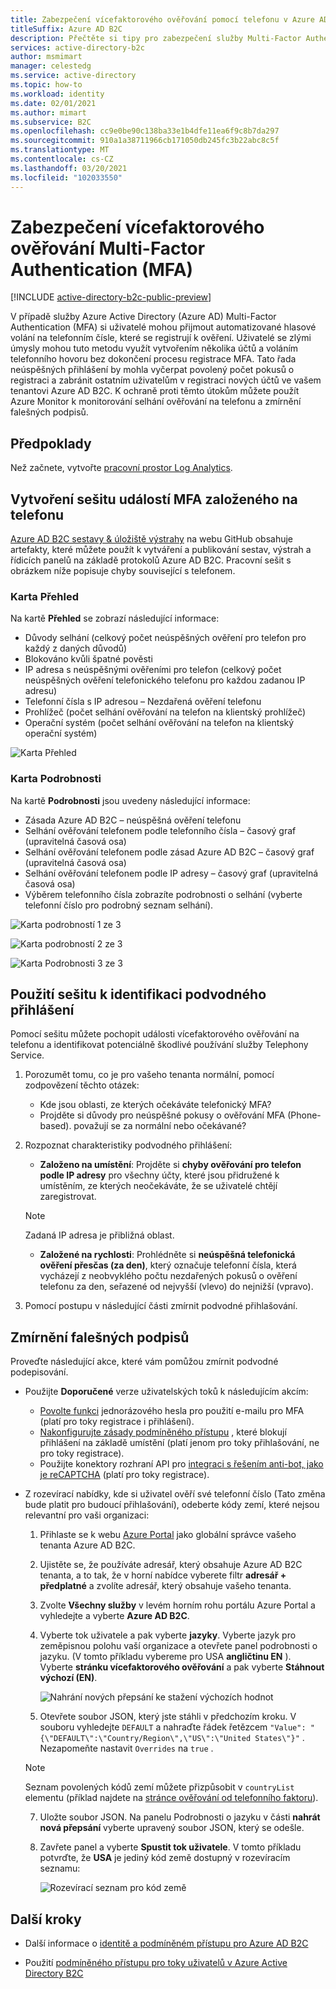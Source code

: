 ```yaml
---
title: Zabezpečení vícefaktorového ověřování pomocí telefonu v Azure AD B2C
titleSuffix: Azure AD B2C
description: Přečtěte si tipy pro zabezpečení služby Multi-Factor Authentication (MFA) ve vašem tenantovi Azure AD B2C pomocí Azure Monitorch Log Analytics sestav a výstrah. Použijte náš sešit k identifikaci podvodného telefonického ověřování a zmírnění falešných podpisů. =
services: active-directory-b2c
author: msmimart
manager: celestedg
ms.service: active-directory
ms.topic: how-to
ms.workload: identity
ms.date: 02/01/2021
ms.author: mimart
ms.subservice: B2C
ms.openlocfilehash: cc9e0be90c138ba33e1b4dfe11ea6f9c8b7da297
ms.sourcegitcommit: 910a1a38711966cb171050db245fc3b22abc8c5f
ms.translationtype: MT
ms.contentlocale: cs-CZ
ms.lasthandoff: 03/20/2021
ms.locfileid: "102033550"
---
```

# <a name="securing-phone-based-multi-factor-authentication-mfa"></a>Zabezpečení vícefaktorového ověřování Multi-Factor Authentication (MFA)

[!INCLUDE [active-directory-b2c-public-preview](../../includes/active-directory-b2c-public-preview.md)]

V případě služby Azure Active Directory (Azure AD) Multi-Factor Authentication (MFA) si uživatelé mohou přijmout automatizované hlasové volání na telefonním čísle, které se registrují k ověření. Uživatelé se zlými úmysly mohou tuto metodu využít vytvořením několika účtů a voláním telefonního hovoru bez dokončení procesu registrace MFA. Tato řada neúspěšných přihlášení by mohla vyčerpat povolený počet pokusů o registraci a zabránit ostatním uživatelům v registraci nových účtů ve vašem tenantovi Azure AD B2C. K ochraně proti těmto útokům můžete použít Azure Monitor k monitorování selhání ověřování na telefonu a zmírnění falešných podpisů.

## <a name="prerequisites"></a>Předpoklady

Než začnete, vytvořte [pracovní prostor Log Analytics](azure-monitor.md).

## <a name="create-a-phone-based-mfa-events-workbook"></a>Vytvoření sešitu událostí MFA založeného na telefonu

[Azure AD B2C sestavy & úložiště výstrahy](https://github.com/azure-ad-b2c/siem#phone-authentication-failures) na webu GitHub obsahuje artefakty, které můžete použít k vytváření a publikování sestav, výstrah a řídicích panelů na základě protokolů Azure AD B2C. Pracovní sešit s obrázkem níže popisuje chyby související s telefonem.

### <a name="overview-tab"></a>Karta Přehled

Na kartě **Přehled** se zobrazí následující informace:

- Důvody selhání (celkový počet neúspěšných ověření pro telefon pro každý z daných důvodů)
- Blokováno kvůli špatné pověsti
- IP adresa s neúspěšnými ověřeními pro telefon (celkový počet neúspěšných ověření telefonického telefonu pro každou zadanou IP adresu)
- Telefonní čísla s IP adresou – Nezdařená ověření telefonu
- Prohlížeč (počet selhání ověřování na telefon na klientský prohlížeč)
- Operační systém (počet selhání ověřování na telefon na klientský operační systém)

![Karta Přehled](media/phone-based-mfa/overview-tab.png)

### <a name="details-tab"></a>Karta Podrobnosti

Na kartě **Podrobnosti** jsou uvedeny následující informace:

- Zásada Azure AD B2C – neúspěšná ověření telefonu
- Selhání ověřování telefonem podle telefonního čísla – časový graf (upravitelná časová osa)
- Selhání ověřování telefonem podle zásad Azure AD B2C – časový graf (upravitelná časová osa)
- Selhání ověřování telefonem podle IP adresy – časový graf (upravitelná časová osa)
- Výběrem telefonního čísla zobrazíte podrobnosti o selhání (vyberte telefonní číslo pro podrobný seznam selhání).

![Karta podrobností 1 ze 3](media/phone-based-mfa/details-tab-1.png)

![Karta podrobností 2 ze 3](media/phone-based-mfa/details-tab-2.png)

![Karta Podrobnosti 3 ze 3](media/phone-based-mfa/details-tab-3.png)

## <a name="use-the-workbook-to-identify-fraudulent-sign-ups"></a>Použití sešitu k identifikaci podvodného přihlášení

Pomocí sešitu můžete pochopit události vícefaktorového ověřování na telefonu a identifikovat potenciálně škodlivé používání služby Telephony Service.

1. Porozumět tomu, co je pro vašeho tenanta normální, pomocí zodpovězení těchto otázek:

   - Kde jsou oblasti, ze kterých očekáváte telefonický MFA?
   - Projděte si důvody pro neúspěšné pokusy o ověřování MFA (Phone-based). považují se za normální nebo očekávané?

2. Rozpoznat charakteristiky podvodného přihlášení:

   - **Založeno na umístění**: Projděte si **chyby ověřování pro telefon podle IP adresy** pro všechny účty, které jsou přidružené k umístěním, ze kterých neočekáváte, že se uživatelé chtějí zaregistrovat.

   > [!NOTE]
   > Zadaná IP adresa je přibližná oblast.

   - **Založené na rychlosti**: Prohlédněte si **neúspěšná telefonická ověření přesčas (za den)**, který označuje telefonní čísla, která vycházejí z neobvyklého počtu nezdařených pokusů o ověření telefonu za den, seřazené od nejvyšší (vlevo) do nejnižší (vpravo).

3. Pomocí postupu v následující části zmírnit podvodné přihlašování.
 

## <a name="mitigate-fraudulent-sign-ups"></a>Zmírnění falešných podpisů

Proveďte následující akce, které vám pomůžou zmírnit podvodné podepisování.

- Použijte **Doporučené** verze uživatelských toků k následujícím akcím:
     
   - [Povolte funkci](phone-authentication-user-flows.md) jednorázového hesla pro použití e-mailu pro MFA (platí pro toky registrace i přihlášení).
   - [Nakonfigurujte zásady podmíněného přístupu](conditional-access-user-flow.md) , které blokují přihlášení na základě umístění (platí jenom pro toky přihlašování, ne pro toky registrace).
   - Použijte konektory rozhraní API pro [integraci s řešením anti-bot, jako je reCAPTCHA](https://github.com/Azure-Samples/active-directory-b2c-node-sign-up-user-flow-captcha) (platí pro toky registrace).

- Z rozevírací nabídky, kde si uživatel ověří své telefonní číslo (Tato změna bude platit pro budoucí přihlašování), odeberte kódy zemí, které nejsou relevantní pro vaši organizaci:
    
   1. Přihlaste se k webu [Azure Portal](https://portal.azure.com) jako globální správce vašeho tenanta Azure AD B2C.

   2. Ujistěte se, že používáte adresář, který obsahuje Azure AD B2C tenanta, a to tak, že v horní nabídce vyberete filtr **adresář + předplatné** a zvolíte adresář, který obsahuje vašeho tenanta.

   3. Zvolte **Všechny služby** v levém horním rohu portálu Azure Portal a vyhledejte a vyberte **Azure AD B2C**.

   4. Vyberte tok uživatele a pak vyberte **jazyky**. Vyberte jazyk pro zeměpisnou polohu vaší organizace a otevřete panel podrobnosti o jazyku. (V tomto příkladu vybereme pro USA **angličtinu EN** ). Vyberte **stránku vícefaktorového ověřování** a pak vyberte **Stáhnout výchozí (EN)**.
 
      ![Nahrání nových přepsání ke stažení výchozích hodnot](media/phone-based-mfa/download-defaults.png)

   5. Otevřete soubor JSON, který jste stáhli v předchozím kroku. V souboru vyhledejte `DEFAULT` a nahraďte řádek řetězcem `"Value": "{\"DEFAULT\":\"Country/Region\",\"US\":\"United States\"}"` . Nezapomeňte nastavit `Overrides` na `true` .

   > [!NOTE]
   > Seznam povolených kódů zemí můžete přizpůsobit v `countryList` elementu (příklad najdete na [stránce ověřování od telefonního faktoru](localization-string-ids.md#phone-factor-authentication-page-example)).

   7. Uložte soubor JSON. Na panelu Podrobnosti o jazyku v části **nahrát nová přepsání** vyberte upravený soubor JSON, který se odešle.

   8. Zavřete panel a vyberte **Spustit tok uživatele**. V tomto příkladu potvrďte, že **USA** je jediný kód země dostupný v rozevíracím seznamu:
 
      ![Rozevírací seznam pro kód země](media/phone-based-mfa/country-code-drop-down.png)

## <a name="next-steps"></a>Další kroky

- Další informace o [identitě a podmíněném přístupu pro Azure AD B2C](conditional-access-identity-protection-overview.md) 

- Použití [podmíněného přístupu pro toky uživatelů v Azure Active Directory B2C](conditional-access-user-flow.md)